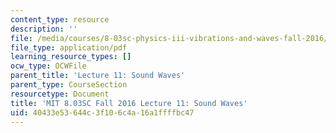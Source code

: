 ```yaml
---
content_type: resource
description: ''
file: /media/courses/8-03sc-physics-iii-vibrations-and-waves-fall-2016/40433e53644c3f106c4a16a1ffffbc47_MIT8_03SCF16_Lec11.pdf
file_type: application/pdf
learning_resource_types: []
ocw_type: OCWFile
parent_title: 'Lecture 11: Sound Waves'
parent_type: CourseSection
resourcetype: Document
title: 'MIT 8.03SC Fall 2016 Lecture 11: Sound Waves'
uid: 40433e53-644c-3f10-6c4a-16a1ffffbc47
---
```

